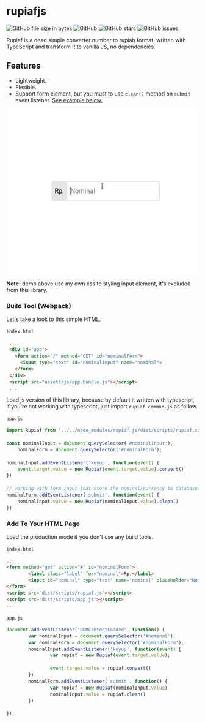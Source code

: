 # rupiafjs

<p>
<img alt="GitHub file size in bytes" src="https://img.shields.io/github/size/nurofsun/rupiafjs/dist/scripts/rupiaf.min.js">
<img alt="GitHub" src="https://img.shields.io/github/license/nurofsun/rupiafjs">
<img alt="GitHub stars" src="https://img.shields.io/github/stars/nurofsun/rupiafjs?style=social">
<img alt="GitHub issues" src="https://img.shields.io/github/issues/nurofsun/rupiafjs">
</p>

Rupiaf is a dead simple converter number to rupiah format. written with TypeScript and transform it to vanilla JS, no dependencies.

## Features
- Lightweight.
- Flexible.
- Support form element, but you must to use `clean()` method on `submit` event listener. [See example below.](#add-to-your-html-page)

<p align="center"><img src="./demo.gif" alt="Rupiaf.js convert any number to rupiah."></p>

**Note:** demo above use my own css to styling input element, it's excluded from this library.

### Build Tool (Webpack)
Let's take a look to this simple HTML.

`index.html`
```html
 ...
 <div id="app">
   <form action="/" method="GET" id="nominalForm">
     <input type="text" id="nominalInput" name="nominal">
   </form>
 </div>
 <script src="assets/js/app.bundle.js"></script>
 ...
```

Load js version of this library, because by default it written with typescript, if you're not working with typescript, just import `rupiaf.common.js` as follow.

`app.js`
```js
import Rupiaf from '../../node_modules/rupiaf.js/dist/scripts/rupiaf.common.js'

const nominalInput = document.querySelector('#nominalInput'),
    nominalForm = document.querySelector('#nominalForm');

nominalInput.addEventListener('keyup', function(event) {
    event.target.value = new Rupiaf(event.target.value).convert()
})

// working with form input that store the nominal/currency to database.
nominalForm.addEventListener('submit', function(event) {
    nominalInput.value = new Rupiaf(nominalInput.value).clean()
})
```

### Add To Your HTML Page

Load the production mode if you don't use any build tools.

`index.html`
```html
...
<form method="get" action="#" id="nominalForm">
        <label class="label" for="nominal">Rp.</label>
        <input id="nominal" type="text" name="nominal" placeholder="Nominal" autocomplete="off">
</form>
<script src="dist/scripts/rupiaf.js"></script>
<script src="dist/scripts/app.js"></script>
...
```

`app.js`
```javascript
document.addEventListener('DOMContentLoaded', function() {
        var nominalInput = document.querySelector('#nominal');
        var nominalForm = document.querySelector('#nominalForm');
        nominalInput.addEventListener('keyup', function(event) {
                var rupiaf = new Rupiaf(event.target.value);

                event.target.value = rupiaf.convert()
        })
        nominalForm.addEventListener('submit', function() {
                var rupiaf = new Rupiaf(nominalInput.value)
                nominalInput.value = rupiaf.clean()
        })
        
});
```
